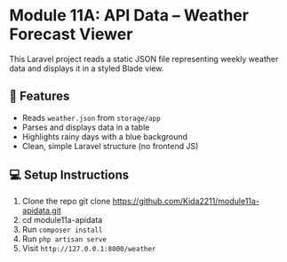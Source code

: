 # Module 11A: API Data – Weather Forecast Viewer

This Laravel project reads a static JSON file representing weekly weather data and displays it in a styled Blade view.

## 📁 Features
- Reads `weather.json` from `storage/app`
- Parses and displays data in a table
- Highlights rainy days with a blue background
- Clean, simple Laravel structure (no frontend JS)

## 💻 Setup Instructions
1. Clone the repo
git clone https://github.com/Kida2211/module11a-apidata.git
2. cd module11a-apidata
3. Run `composer install`
4. Run `php artisan serve`
5. Visit `http://127.0.0.1:8000/weather`




